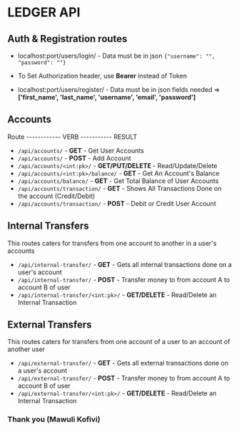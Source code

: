 # LEDGER API
## Auth & Registration routes
* localhost:port/users/login/ - Data must be in json
`{"username": "", "password": ""}`

* To Set Authorization header, use **Bearer** instead of Token

* localhost:port/users/register/ - Data must be in json 
fields needed => **['first_name', 'last_name', 'username', 'email', 'password']**


## Accounts
Route ------------ VERB ----------- RESULT
* `/api/accounts/` - **GET** - Get User Accounts
* `/api/accounts/` - **POST** - Add Account
* `/api/accounts/<int:pk>/` - **GET/PUT/DELETE** - Read/Update/Delete
* `/api/accounts/<int:pk>/balance/` - **GET** - Get An Account's Balance
* `/api/accounts/balance/` - **GET** - Get Total Balance of User Accounts
* `/api/accounts/transaction/` - **GET** - Shows All Transactions Done on the account (Credit/Debit)
* `/api/accounts/transaction/` - **POST** - Debit or Credit User Account

## Internal Transfers
This routes caters for transfers from one account to another in a user's accounts
* `/api/internal-transfer/` - **GET** - Gets all internal transactions done on a user's account
* `/api/internal-transfer/` - **POST** - Transfer money to from account A to account B of user
* `/api/internal-transfer/<int:pk>/` - **GET/DELETE** - Read/Delete an Internal Transaction


## External Transfers
This routes caters for transfers from one account  of a user to an account of another user
* `/api/external-transfer/` - **GET** - Gets all external transactions done on a user's account
* `/api/external-transfer/` - **POST** - Transfer money to from account A to account B of user
* `/api/external-transfer/<int:pk>/` - **GET/DELETE** - Read/Delete an Internal Transaction


### Thank you (Mawuli Kofivi)